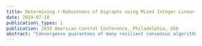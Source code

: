 ```yaml
---
title: Determining r-Robustness of Digraphs using Mixed Integer Linear Programming
date: 2019-07-10
publication\_types: 1
publication: 2019 American Control Conference, Philadelphia, USA
abstract: "Convergence guarantees of many resilient consensus algorithms are based on the graph theoretic properties of r- and (r,s)-robustness. These algorithms guarantee consensus of normally behaving agents in the presence of a bounded number of arbitrarily misbehaving agents if the values of the integers r and s are sufficiently high. However, determining the largest integer r for which an arbitrary digraph is r-robust is highly nontrivial. This paper introduces a novel method for calculating this value using mixed integer linear programming. The method only requires knowledge of the graph Laplacian matrix, and can be formulated with affine objective and constraints, except for the integer constraint. Integer programming methods such as branch-and-bound can allow both lower and upper bounds on r to be iteratively tightened. Simulations suggest the proposed method demonstrates greater efficiency than prior algorithms."
---
```

